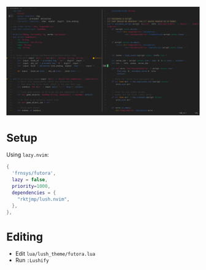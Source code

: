![](shot.png)

# Setup

Using `lazy.nvim`:

```lua
{
  'frnsys/futora',
  lazy = false,
  priority=1000,
  dependencies = {
    "rktjmp/lush.nvim",
  },
},
```

# Editing

- Edit `lua/lush_theme/futora.lua`
- Run `:Lushify`


